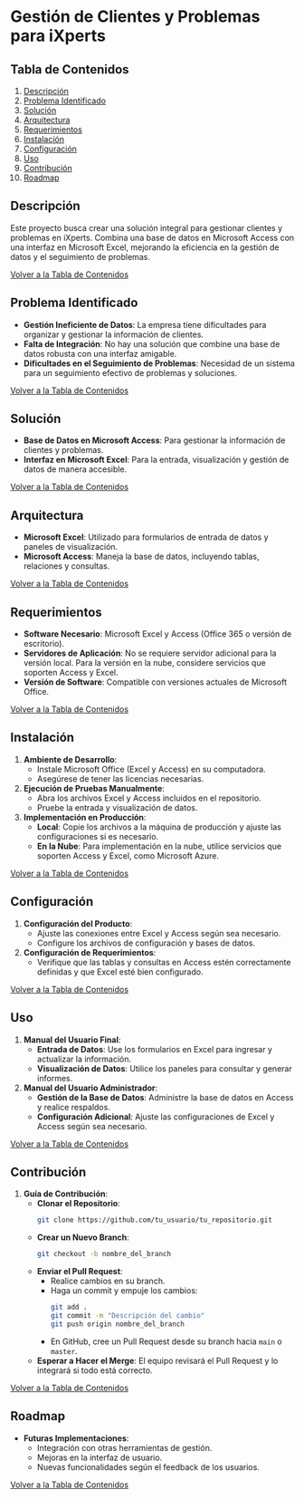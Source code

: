 # Gestión de Clientes y Problemas para iXperts

## Tabla de Contenidos
1. [Descripción](#descripción)
2. [Problema Identificado](#problema-identificado)
3. [Solución](#solución)
4. [Arquitectura](#arquitectura)
5. [Requerimientos](#requerimientos)
6. [Instalación](#instalación)
7. [Configuración](#configuración)
8. [Uso](#uso)
9. [Contribución](#contribución)
10. [Roadmap](#roadmap)

## Descripción
Este proyecto busca crear una solución integral para gestionar clientes y problemas en iXperts. Combina una base de datos en Microsoft Access con una interfaz en Microsoft Excel, mejorando la eficiencia en la gestión de datos y el seguimiento de problemas.

[Volver a la Tabla de Contenidos](#tabla-de-contenidos)

## Problema Identificado
- **Gestión Ineficiente de Datos**: La empresa tiene dificultades para organizar y gestionar la información de clientes.
- **Falta de Integración**: No hay una solución que combine una base de datos robusta con una interfaz amigable.
- **Dificultades en el Seguimiento de Problemas**: Necesidad de un sistema para un seguimiento efectivo de problemas y soluciones.

[Volver a la Tabla de Contenidos](#tabla-de-contenidos)

## Solución
- **Base de Datos en Microsoft Access**: Para gestionar la información de clientes y problemas.
- **Interfaz en Microsoft Excel**: Para la entrada, visualización y gestión de datos de manera accesible.

[Volver a la Tabla de Contenidos](#tabla-de-contenidos)

## Arquitectura
- **Microsoft Excel**: Utilizado para formularios de entrada de datos y paneles de visualización.
- **Microsoft Access**: Maneja la base de datos, incluyendo tablas, relaciones y consultas.

[Volver a la Tabla de Contenidos](#tabla-de-contenidos)

## Requerimientos
- **Software Necesario**: Microsoft Excel y Access (Office 365 o versión de escritorio).
- **Servidores de Aplicación**: No se requiere servidor adicional para la versión local. Para la versión en la nube, considere servicios que soporten Access y Excel.
- **Versión de Software**: Compatible con versiones actuales de Microsoft Office.

[Volver a la Tabla de Contenidos](#tabla-de-contenidos)

## Instalación
1. **Ambiente de Desarrollo**:
   - Instale Microsoft Office (Excel y Access) en su computadora.
   - Asegúrese de tener las licencias necesarias.
2. **Ejecución de Pruebas Manualmente**:
   - Abra los archivos Excel y Access incluidos en el repositorio.
   - Pruebe la entrada y visualización de datos.
3. **Implementación en Producción**:
   - **Local**: Copie los archivos a la máquina de producción y ajuste las configuraciones si es necesario.
   - **En la Nube**: Para implementación en la nube, utilice servicios que soporten Access y Excel, como Microsoft Azure.

[Volver a la Tabla de Contenidos](#tabla-de-contenidos)

## Configuración
1. **Configuración del Producto**:
   - Ajuste las conexiones entre Excel y Access según sea necesario.
   - Configure los archivos de configuración y bases de datos.
2. **Configuración de Requerimientos**:
   - Verifique que las tablas y consultas en Access estén correctamente definidas y que Excel esté bien configurado.

[Volver a la Tabla de Contenidos](#tabla-de-contenidos)

## Uso
1. **Manual del Usuario Final**:
   - **Entrada de Datos**: Use los formularios en Excel para ingresar y actualizar la información.
   - **Visualización de Datos**: Utilice los paneles para consultar y generar informes.
2. **Manual del Usuario Administrador**:
   - **Gestión de la Base de Datos**: Administre la base de datos en Access y realice respaldos.
   - **Configuración Adicional**: Ajuste las configuraciones de Excel y Access según sea necesario.

[Volver a la Tabla de Contenidos](#tabla-de-contenidos)

## Contribución
1. **Guía de Contribución**:
   - **Clonar el Repositorio**:
     ```bash
     git clone https://github.com/tu_usuario/tu_repositorio.git
     ```
   - **Crear un Nuevo Branch**:
     ```bash
     git checkout -b nombre_del_branch
     ```
   - **Enviar el Pull Request**:
     - Realice cambios en su branch.
     - Haga un commit y empuje los cambios:
       ```bash
       git add .
       git commit -m "Descripción del cambio"
       git push origin nombre_del_branch
       ```
     - En GitHub, cree un Pull Request desde su branch hacia `main` o `master`.
   - **Esperar a Hacer el Merge**: El equipo revisará el Pull Request y lo integrará si todo está correcto.

[Volver a la Tabla de Contenidos](#tabla-de-contenidos)

## Roadmap
- **Futuras Implementaciones**:
  - Integración con otras herramientas de gestión.
  - Mejoras en la interfaz de usuario.
  - Nuevas funcionalidades según el feedback de los usuarios.

[Volver a la Tabla de Contenidos](#tabla-de-contenidos)
